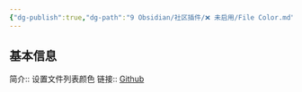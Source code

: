 ```yaml
---
{"dg-publish":true,"dg-path":"9 Obsidian/社区插件/❌ 未启用/File Color.md","permalink":"/9 Obsidian/社区插件/❌ 未启用/File Color/","created":"2025-07-31","updated":"2025-07-31"}
---
```



## 基本信息

简介:: 设置文件列表颜色
链接:: [Github](https://github.com/ecustic/obsidian-file-color)